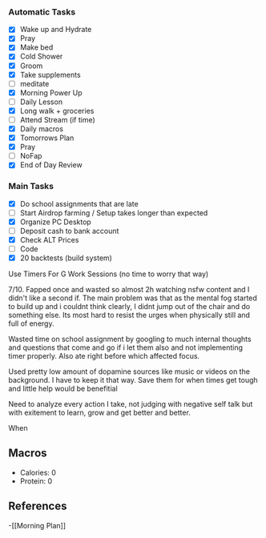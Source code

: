 ### Automatic Tasks
- [x] Wake up and Hydrate
- [x] Pray
- [x] Make bed
- [x] Cold Shower
- [x] Groom
- [x] Take supplements
- [ ] meditate
- [x] Morning Power Up
- [ ] Daily Lesson
- [x] Long walk + groceries
- [ ] Attend Stream (if time)
- [x] Daily macros
- [x] Tomorrows Plan
- [x] Pray
- [ ] NoFap
- [x] End of Day Review
### Main Tasks
- [x] Do school assignments that are late
- [ ] Start Airdrop farming / Setup takes longer than expected
- [x] Organize PC Desktop
- [ ] Deposit cash to bank account
- [x] Check ALT Prices
- [ ] Code
- [x] 20 backtests (build system)

Use Timers For G Work Sessions (no time to worry that way)

7/10. Fapped once and wasted so almost 2h watching nsfw content and I didn't like a second if. The main problem was that as the mental fog started to build up and i couldnt think clearly, I didnt jump out of the chair and do something else. Its most hard to resist the urges when physically still and full of energy. 

Wasted time on school assignment by googling to much internal thoughts and questions that come and go if i let them also and not implementing timer properly. Also ate right before which affected focus. 

Used pretty low amount of dopamine sources like music or videos on the background. I have to keep it that way. Save them for when times get tough and little help would be benefitial 

Need to analyze every action I take, not judging with negative self talk but with exitement to learn, grow and get better and better. 





When 
## Macros

- Calories: 0
- Protein: 0
## References
<!-- Links to pages not referenced in the content -->
-[[Morning Plan]]